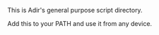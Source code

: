 This is Adir's general purpose script directory.

Add this to your PATH and use it from any device.
